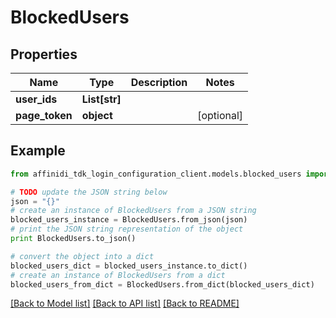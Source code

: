 # BlockedUsers

## Properties

| Name           | Type          | Description | Notes      |
| -------------- | ------------- | ----------- | ---------- |
| **user_ids**   | **List[str]** |             |
| **page_token** | **object**    |             | [optional] |

## Example

```python
from affinidi_tdk_login_configuration_client.models.blocked_users import BlockedUsers

# TODO update the JSON string below
json = "{}"
# create an instance of BlockedUsers from a JSON string
blocked_users_instance = BlockedUsers.from_json(json)
# print the JSON string representation of the object
print BlockedUsers.to_json()

# convert the object into a dict
blocked_users_dict = blocked_users_instance.to_dict()
# create an instance of BlockedUsers from a dict
blocked_users_from_dict = BlockedUsers.from_dict(blocked_users_dict)
```

[[Back to Model list]](../README.md#documentation-for-models) [[Back to API list]](../README.md#documentation-for-api-endpoints) [[Back to README]](../README.md)
